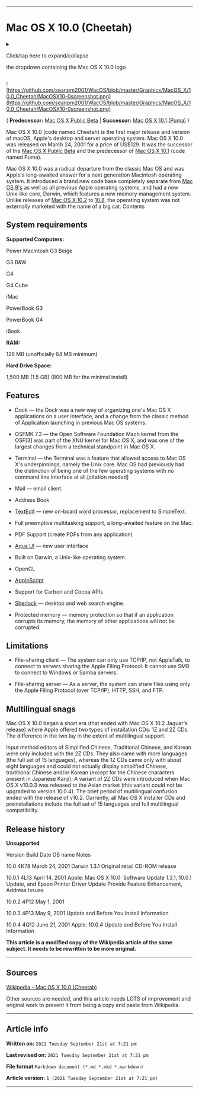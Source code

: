   
***

# Mac OS X 10.0 (Cheetah)

<details>
<summary><p>Click/tap here to expand/collapse</p>
<p>the dropdown containing the Mac OS X 10.0 logo</p></summary>

![https://github.com/seanpm2001/WacOS/blob/master/Graphics/MacOS_X/10.0_Cheetah/MacOS10.1.png](https://github.com/seanpm2001/WacOS/blob/master/Graphics/MacOS_X/10.0_Cheetah/MacOS10.1.png)

</details>

![https://github.com/seanpm2001/WacOS/blob/master/Graphics/MacOS_X/10.0_Cheetah/MacOSX10-0screenshot.png](https://github.com/seanpm2001/WacOS/blob/master/Graphics/MacOS_X/10.0_Cheetah/MacOSX10-0screenshot.png)

( **Predecessor:** [Mac OS X Public Beta](https://github.com/seanpm2001/WacOS/wiki/Mac-OS-X-Public-Beta/) | **Successor:** [Mac OS X 10.1 (Puma)](https://github.com/seanpm2001/WacOS/wiki/Mac-OS-X-10-1-Puma/) )

Mac OS X 10.0 (code named Cheetah) is the first major release and version of macOS, Apple's desktop and server operating system. Mac OS X 10.0 was released on March 24, 2001 for a price of US$129. It was the successor of the [Mac OS X Public Beta](https://github.com/seanpm2001/WacOS/wiki/Mac-OS-X-Public-Beta/) and the predecessor of [Mac OS X 10.1](https://github.com/seanpm2001/WacOS/wiki/Mac-OS-X-10-1-Puma/) (code named Puma).

Mac OS X 10.0 was a radical departure from the classic Mac OS and was Apple's long-awaited answer for a next generation Macintosh operating system. It introduced a brand new code base completely separate from [Mac OS 9's](https://github.com/seanpm2001/WacOS/wiki/Mac-OS-9/) as well as all previous Apple operating systems, and had a new Unix-like core, Darwin, which features a new memory management system. Unlike releases of [Mac OS X 10.2](https://github.com/seanpm2001/WacOS/wiki/Mac-OS-X-10-2-Jaguar/) to [10.8](https://github.com/seanpm2001/WacOS/wiki/OS-X-10-8-Lion/), the operating system was not externally marketed with the name of a big cat.
Contents

## System requirements

**Supported Computers:**

Power Macintosh G3 Beige

G3 B&W

G4

G4 Cube

iMac

PowerBook G3

PowerBook G4

iBook

**RAM:**

128 MB (unofficially 64 MB minimum)

**Hard Drive Space:**

1,500 MB (1.5 GB) (800 MB for the minimal install)

## Features

* Dock — the Dock was a new way of organizing one's Mac OS X applications on a user interface, and a change from the classic method of Application launching in previous Mac OS systems.

* OSFMK 7.3 — the Open Software Foundation Mach kernel from the OSF[3] was part of the XNU kernel for Mac OS X, and was one of the largest changes from a technical standpoint in Mac OS X.

* Terminal — the Terminal was a feature that allowed access to Mac OS X's underpinnings, namely the Unix core. Mac OS had previously had the distinction of being one of the few operating systems with no command line interface at all.[citation needed]

* Mail — email client.

* Address Book

* [TextEdit](https://github.com/seanpm2001/WacOS/wiki/TextEdit/) — new on-board word processor, replacement to SimpleText.

* Full preemptive multitasking support, a long-awaited feature on the Mac.

* PDF Support (create PDFs from any application)

* [Aqua UI](https://github.com/seanpm2001/WacOS/wiki/Aqua_(User_Interface)) — new user interface

* Built on Darwin, a Unix-like operating system.

* OpenGL

* [AppleScript](https://github.com/seanpm2001/WacOS/wiki/AppleScript/)

* Support for Carbon and Cocoa APIs

* [Sherlock](https://github.com/seanpm2001/WacOS/wiki/Sherlock/) — desktop and web search engine.
    
* Protected memory — memory protection so that if an application corrupts its memory, the memory of other applications will not be corrupted.

## Limitations

* File-sharing client — The system can only use TCP/IP, not AppleTalk, to connect to servers sharing the Apple Filing Protocol. It cannot use SMB to connect to Windows or Samba servers.
    
* File-sharing server — As a server, the system can share files using only the Apple Filing Protocol (over TCP/IP), HTTP, SSH, and FTP.

## Multilingual snags

Mac OS X 10.0 began a short era (that ended with Mac OS X 10.2 Jaguar's release) where Apple offered two types of installation CDs: 1Z and 2Z CDs. The difference in the two lay in the extent of multilingual support.

Input method editors of Simplified Chinese, Traditional Chinese, and Korean were only included with the 2Z CDs. They also came with more languages (the full set of 15 languages), whereas the 1Z CDs came only with about eight languages and could not actually display simplified Chinese, traditional Chinese and/or Korean (except for the Chinese characters present in Japanese Kanji). A variant of 2Z CDs were introduced when Mac OS X v10.0.3 was released to the Asian market (this variant could not be upgraded to version 10.0.4). The brief period of multilingual confusion ended with the release of v10.2. Currently, all Mac OS X installer CDs and preinstallations include the full set of 15 languages and full multilingual compatibility.

## Release history

**Unsupported**

Version 	Build 	Date 	OS name 	Notes

10.0 	4K78 	March 24, 2001 	Darwin 1.3.1 	Original retail CD-ROM release

10.0.1 	4L13 	April 14, 2001 	Apple: Mac OS X 10.0: Software Update 1.3.1, 10.0.1 Update, and Epson Printer Driver Update Provide Feature Enhancement, Address Issues

10.0.2 	4P12 	May 1, 2001 	

10.0.3 	4P13 	May 9, 2001 	Update and Before You Install Information

10.0.4 	4Q12 	June 21, 2001 	Apple: 10.0.4 Update and Before You Install Information 

**This article is a modified copy of the Wikipedia article of the same subject. It needs to be rewritten to be more original.**

***

## Sources

[Wikipedia - Mac OS X 10.0 (Cheetah)](https://en.wikipedia.org/wiki/Mac_OS_X_10.0/)

Other sources are needed, and this article needs LOTS of improvement and original work to prevent it from being a copy and paste from Wikipedia.

***

## Article info

**Written on:** `2021 Tuesday September 21st at 7:21 pm`

**Last revised on:** `2021 Tuesday September 21st at 7:21 pm`

**File format** `Markdown document (*.md *.mkd *.markdown)`

**Article version:** `1 (2021 Tuesday September 21st at 7:21 pm)`

***

<!-- Tools

Quick copy and paste

https://github.com/seanpm2001/WacOS/wiki/

!-->

